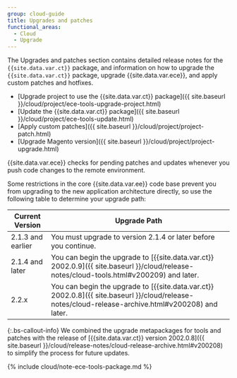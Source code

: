 ```yaml
---
group: cloud-guide
title: Upgrades and patches
functional_areas:
  - Cloud
  - Upgrade
---
```

The Upgrades and patches section contains detailed release notes for the `{{site.data.var.ct}}` package, and information on how to upgrade the `{{site.data.var.ct}}` package, upgrade {{site.data.var.ece}}, and apply custom patches and hotfixes.

-  [Upgrade project to use the {{site.data.var.ct}} package]({{ site.baseurl }}/cloud/project/ece-tools-upgrade-project.html)
-  [Update the {{site.data.var.ct}} package]({{ site.baseurl }}/cloud/project/ece-tools-update.html)
-  [Apply custom patches]({{ site.baseurl }}/cloud/project/project-patch.html)
-  [Upgrade Magento version]({{ site.baseurl }}/cloud/project/project-upgrade.html)

{{site.data.var.ece}} checks for pending patches and updates whenever you push code changes to the remote environment.

Some restrictions in the core {{site.data.var.ee}} code base prevent you from upgrading to the new application architecture directly, so use the following table to determine your upgrade path:

| Current Version | Upgrade Path |
| --- | --- |
| 2.1.3 and earlier | You must upgrade to version 2.1.4 or later before you continue. |
| 2.1.4 and later | You can begin the upgrade to [{{site.data.var.ct}} 2002.0.9]({{ site.baseurl }}/cloud/release-notes/cloud-tools.html#v200209) and later. |
| 2.2.x | You can begin the upgrade to [{{site.data.var.ct}} 2002.0.8]({{ site.baseurl }}/cloud/release-notes/cloud-release-archive.html#v200208) and later. |

 {:.bs-callout-info}
We combined the upgrade metapackages for tools and patches with the release of [{{site.data.var.ct}} version 2002.0.8]({{ site.baseurl }}/cloud/release-notes/cloud-release-archive.html#v200208) to simplify the process for future updates.

{% include cloud/note-ece-tools-package.md %}
